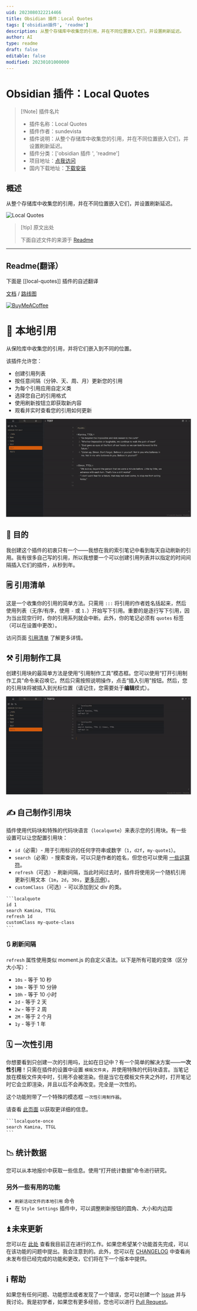 ```yaml
---
uid: 2023080322214466
title: Obsidian 插件：Local Quotes
tags: ['obsidian插件', 'readme']
description: 从整个存储库中收集您的引用，并在不同位置嵌入它们，并设置刷新延迟。
author: AI
type: readme
draft: false
editable: false
modified: 20230101000000
---
```


# Obsidian 插件：Local Quotes

> [!Note] 插件名片
> - 插件名称：Local Quotes
> - 插件作者：sundevista
> - 插件说明：从整个存储库中收集您的引用，并在不同位置嵌入它们，并设置刷新延迟。
> - 插件分类：['obsidian 插件 ', 'readme']
> - 项目地址：[点我访问](https://github.com/sundevista/local-quotes)
> - 国内下载地址：[下载安装](https://pkmer.cn/products/plugin/pluginMarket/?local-quotes)

## 概述

从整个存储库中收集您的引用，并在不同位置嵌入它们，并设置刷新延迟。

![Local Quotes](https://cdn.pkmer.cn/covers/local-quotes_new.gif!pkmer)

> [!tip] 原文出处
>
>下面自述文件的来源于 [Readme](https://ghproxy.net/https://raw.githubusercontent.com/sundevista/local-quotes/master/README.md)

---

## Readme(翻译）

下面是 [[local-quotes]] 插件的自述翻译

[文档](https://decatetsu.github.io/local-quotes/) / [路线图](https://github.com/users/decatetsu/projects/2/views/1)

[<img src="https://cdn.buymeacoffee.com/buttons/v2/default-violet.png" alt="BuyMeACoffee" width="100">](https://www.buymeacoffee.com/sundevista)

# 📜 本地引用

从保险库中收集您的引用，并将它们嵌入到不同的位置。

该插件允许您：

- 创建引用列表
- 按任意间隔（分钟、天、周、月）更新您的引用
- 为每个引用应用自定义类
- 选择您自己的引用格式
- 使用刷新按钮立即获取新内容
- 观看并实时查看您的引用如何更新

![演示](https://github.com/decatetsu/local-quotes/raw/master/assets/demo.gif)

## 🎯 目的

我创建这个插件的初衷只有一个——我想在我的索引笔记中看到每天自动刷新的引用。我有很多自己写的引用，所以我想要一个可以创建引用列表并以指定的时间间隔插入它们的插件，从秒到年。

## 🗒️ 引用清单

这是一个收集你的引用的简单方法。只需用 `:::` 将引用的作者姓名括起来，然后使用列表（无序/有序，使用 `-` 或 `1.`）开始写下引用。重要的是逐行写下引用，因为当出现空行时，你的引用系列就会中断。此外，你的笔记必须有 `quotes` 标签（可以在设置中更改）。

访问页面 [引用清单](https://decatetsu.github.io/local-quotes/terms/quote-listings/) 了解更多详情。

## ⚒️ 引用制作工具

创建引用块的最简单方法是使用“引用制作工具”模态框。您可以使用“打开引用制作工具”命令来召唤它。然后只需按照说明操作，点击“插入引用”按钮。然后，您的引用块将被插入到光标位置（请记住，您需要处于**编辑**模式）。

![modal](https://github.com/decatetsu/local-quotes/raw/master/assets/modal.gif)

## ✍️ 自己制作引用块

插件使用代码块和特殊的代码块语言（`localquote`）来表示您的引用块。有一些设置可以让您配置引用块：

- `id`（必需）- 用于引用标识的任何字符串或数字（`1`，`d2f`，`my-quote1`）。
- `search`（必需）- 搜索查询，可以只是作者的姓名，但您也可以使用 [一些运算符](https://decatetsu.github.io/local-quotes/terms/search/)。
- `refresh`（可选）- 刷新间隔，当此时间过去时，插件将使用另一个随机引用更新引用文本（`1m`，`2d`，`30s`，[更多示例](#-refresh-intervals)）。
- `customClass`（可选）- 可以添加到父 div 的类。

```` 
```localquote
id 1
search Kamina, TTGL
refresh 1d
customClass my-quote-class
```
````

### 🔃 刷新间隔

`refresh` 属性使用类似 moment.js 的自定义语法。以下是所有可能的变体（区分大小写）：

- `10s` - 等于 10 秒
- `10m` - 等于 10 分钟
- `10h` - 等于 10 小时
- `2d` - 等于 2 天
- `2w` - 等于 2 周
- `2M` - 等于 2 个月
- `1y` - 等于 1 年

## 🗓 一次性引用

你想要看到只创建一次的引用吗，比如在日记中？有一个简单的解决方案——**一次性引用**！只需在插件的设置中设置 `模板文件夹`，并使用特殊的代码块语言。当笔记放在模板文件夹中时，引用不会被渲染。但是当它在模板文件夹之外时，打开笔记时它会立即渲染，并且以后不会再改变。完全是一次性的。

这个功能附带了一个特殊的模态框 `一次性引用制作器`。

请查看 [此页面](https://decatetsu.github.io/local-quotes/block-types/one-time-quote-block/) 以获取更详细的信息。

```` 
```localquote-once
search Kamina, TTGL
```
````

## 📉 统计数据

您可以从本地报价中获取一些信息。使用“打开统计数据”命令进行研究。

### 另外一些有用的功能

- `刷新活动文件的本地引用` 命令
- 在 `Style Settings` 插件中，可以调整刷新按钮的圆角、大小和内边距

## ⏫ 未来更新

您可以在 [此处](https://github.com/users/decatetsu/projects/2/views/1) 查看我目前正在进行的工作。如果您希望某个功能首先完成，可以在该功能的问题中提出。我会注意到的。此外，您可以在 [CHANGELOG](CHANGELOG.md) 中查看尚未发布但已经完成的功能和更改，它们将在下一个版本中提供。

## ℹ️ 帮助

如果您有任何问题、功能想法或者发现了一个错误，您可以创建一个 [Issue](https://github.com/decatetsu/local-quotes/issues) 并与我讨论。我是初学者，如果您有更多经验，您也可以进行 [Pull Request](https://github.com/decatetsu/local-quotes/pulls)。
